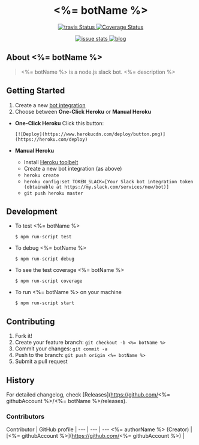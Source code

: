 <h1 align="center"><%= botName %></h1>
<p align="center">
    <a title='Build Status' href="https://travis-ci.org/<%= githubAccount %>/<%= botName %>">
        <img src='https://travis-ci.org/<%= githubAccount %>/<%= botName %>.svg?branch=master' alt='travis Status' />
    </a>
    <a title='coveralls Status' href='https://coveralls.io/r/<%= githubAccount %>/<%= botName %>'>
        <img src='https://img.shields.io/coveralls/<%= githubAccount %>/<%= botName %>.svg' alt='Coverage Status' />
    </a>
</p>
<p align="center">
    <a title='closed issue' href='http://issuestats.com/github/<%= githubAccount %>/<%= botName %>'>
        <img src='http://issuestats.com/github/<%= githubAccount %>/<%= botName %>/badge/issue' alt='issue stats' />
    </a>
    <a title='blog' href='<%= authorUrl %>'>
       <img src='https://img.shields.io/badge/style-blog-blue.svg?label=my' alt='blog' />
    </a>
</p>

## About <%= botName %>
><%= botName %> is a  node.js slack bot.
<%= description %>

## Getting Started
1. Create a new [bot integration](https://my.slack.com/services/new/bot)
1. Choose between **One-Click Heroku** or **Manual Heroku**

 - **One-Click Heroku**
       Click this button:

       [![Deploy](https://www.herokucdn.com/deploy/button.png)](https://heroku.com/deploy)

 - **Manual Heroku**
    *  Install [Heroku toolbelt](https://devcenter.heroku.com/articles/getting-started-with-nodejs#set-up)
    * Create a new bot integration (as above)
    *  `heroku create`
    *  `heroku config:set TOKEN_SLACK=[Your Slack bot integration token (obtainable at https://my.slack.com/services/new/bot)]`
    *  `git push heroku master`


## Development

* To test <%= botName %>

    ```$ npm run-script test```

* To debug <%= botName %>

    ```$ npm run-script debug```

* To see the test coverage <%= botName %>

    ```$ npm run-script coverage```

* To run <%= botName %> on your machine

    ```$ npm run-script start```

## Contributing

1. Fork it!
2. Create your feature branch: `git checkout -b <%= botName %>`
3. Commit your changes: `git commit -a `
4. Push to the branch: `git push origin <%= botName %>`
5. Submit a pull request

## History

For detailed changelog, check [Releases](https://github.com/<%= githubAccount %>/<%= botName %>/releases).

### Contributors

Contributor | GitHub profile | 
--- | --- | ---
<%= authorName %>  (Creator) | [<%= githubAccount %>](https://github.com/<%= githubAccount %>) | 

